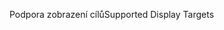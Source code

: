<span data-ttu-id="f1927-101">Podpora zobrazení cílů</span><span class="sxs-lookup"><span data-stu-id="f1927-101">Supported Display Targets</span></span>
